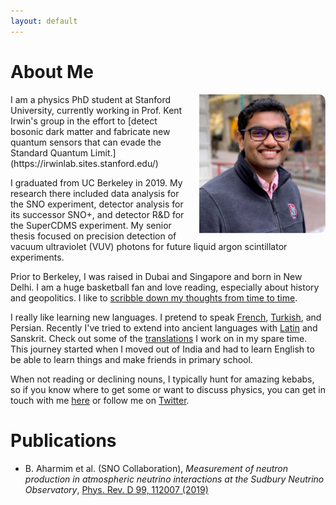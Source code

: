 ```yaml
---
layout: default
---
```

<!---
Text can be **bold**, _italic_, or ~~strikethrough~~.

[Link to another page](./another-page.html)

There should be whitespace between paragraphs.

There should be whitespace between paragraphs. We recommend including a README, or a file with information about your project.
--->
# About Me


<!--<img style="position:absolute; LEFT:78% " width="205" height="308" src="./goodpic.jpg"> -->
<img align="right" src="./dp.jpg" style="max-width:40%; border-radius:5%; padding-left: 20px;">
I am a physics PhD student at Stanford University,
currently working in Prof. Kent Irwin's group in the effort to [detect bosonic dark matter and fabricate new quantum sensors that can
evade the Standard Quantum Limit.](https://irwinlab.sites.stanford.edu/)

I graduated from UC Berkeley in 2019. My research there included data analysis for the SNO
experiment, detector analysis for its successor SNO+, and detector R&D for the SuperCDMS experiment. My senior thesis focused on precision detection of vacuum ultraviolet (VUV) photons for
future liquid argon scintillator experiments.

Prior to Berkeley, I was raised in Dubai and Singapore and born in New Delhi. I am a huge basketball fan and love reading, especially about history and geopolitics.
I like to [scribble down my thoughts from time to time](./writings.md).

I really like learning new languages. 
I pretend to speak [French](./index-fr.md), [Turkish](./index-tr.md), and Persian. Recently I've tried to extend into ancient languages with
[Latin](./index-lt.md) and Sanskrit. Check out some of the [translations](./translation.md) I work on in my spare time. This journey started
when I moved out of India and had to learn English to be able to learn things and make friends in primary school.  

When not reading or declining nouns, I typically hunt for amazing
kebabs, so if you know where to get some or want to discuss physics, you can get in touch with me [here](mailto:joesingh@stanford.edu)
or follow me on [Twitter](https://twitter.com/SinghJyotirmai).

<!--
| वीर Masculine a-stem | Single | Dual | Plural |
|:-:|:-:|:-:|:-:|
| Nominative | वीर:<br>vīráḥ | वीरौ<br>vīraú | वीरा:<br>vīrā́ḥ |
| Accusative | वीरम्<br>vīrám | वीरौ<br>vīraú | वीरान्<br>vīrā́n |
| Instrumentative | वीरेण<br>vīréṇa |  वीराेेभ्याम्<br>vīrā́bhyām | वीरै:<br>vīraíḥ |
| Dative | वीराय<br>vīrā́ya | वीराभ्याम्<br>vīrā́bhyām | वीरेभ्य:<br>vīrébhyaḥ |
| Ablative | वीरात्<br>vīrā́t | वीराभ्याम्<br>vīrā́bhyām | वीरेभ्य:<br>vīrébhyaḥ |
| Genitive | वीरस्य<br>vīrásya | वीयो:<br>vīráyoḥ | वीराणाम्<br>vīrā́ṇām |
| Locative | वीरे<br>vīré | वीरयो:<br>vīráyoḥ | वीरेषु<br>vīréṣu |
| Vocative | वीर<br>vī́ra | वीरौ<br>vīraú | वीरा:<br>vīrā́ḥ |
-->
# Publications

* B. Aharmim et al. (SNO Collaboration), _Measurement of neutron production in atmospheric neutrino interactions at the Sudbury Neutrino Observatory_,
  [Phys. Rev. D 99, 112007 (2019)](https://journals.aps.org/prd/abstract/10.1103/PhysRevD.99.112007)

<!---
## Header 2

> This is a blockquote following a header.
>
> When something is important enough, you do it even if the odds are not in your favor.

### Header 3

```js
// Javascript code with syntax highlighting.
var fun = function lang(l) {
  dateformat.i18n = require('./lang/' + l)
  return true;
}
```

```ruby
# Ruby code with syntax highlighting
GitHubPages::Dependencies.gems.each do |gem, version|
  s.add_dependency(gem, "= #{version}")
end
```

#### Header 4

*   This is an unordered list following a header.
*   This is an unordered list following a header.
*   This is an unordered list following a header.

##### Header 5

1.  This is an ordered list following a header.
2.  This is an ordered list following a header.
3.  This is an ordered list following a header.

###### Header 6

| head1        | head two          | three |
|:-------------|:------------------|:------|
| ok           | good swedish fish | nice  |
| out of stock | good and plenty   | nice  |
| ok           | good `oreos`      | hmm   |
| ok           | good `zoute` drop | yumm  |

### There's a horizontal rule below this.

* * *

### Here is an unordered list:

*   Item foo
*   Item bar
*   Item baz
*   Item zip

### And an ordered list:

1.  Item one
1.  Item two
1.  Item three
1.  Item four

### And a nested list:

- level 1 item
  - level 2 item
  - level 2 item
    - level 3 item
    - level 3 item
- level 1 item
  - level 2 item
  - level 2 item
  - level 2 item
- level 1 item
  - level 2 item
  - level 2 item
- level 1 item

### Small image

![Octocat](https://assets-cdn.github.com/images/icons/emoji/octocat.png)

### Large image

![Branching](https://guides.github.com/activities/hello-world/branching.png)


### Definition lists can be used with HTML syntax.

<dl>
<dt>Name</dt>
<dd>Godzilla</dd>
<dt>Born</dt>
<dd>1952</dd>
<dt>Birthplace</dt>
<dd>Japan</dd>
<dt>Color</dt>
<dd>Green</dd>
</dl>

```
Long, single-line code blocks should not wrap. They should horizontally scroll if they are too long. This line should be long enough to demonstrate this.
```

```
The final element.
```
--->
